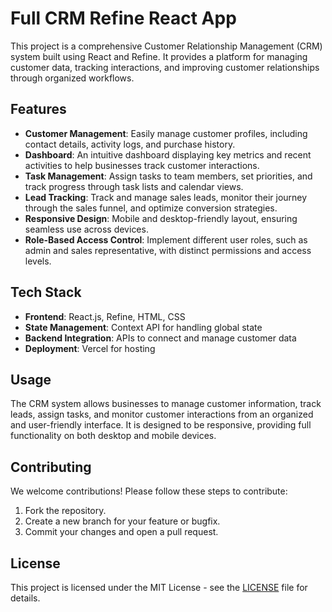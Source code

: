 # Full CRM Refine React App

This project is a comprehensive Customer Relationship Management (CRM) system built using React and Refine. It provides a platform for managing customer data, tracking interactions, and improving customer relationships through organized workflows.

## Features

- **Customer Management**: Easily manage customer profiles, including contact details, activity logs, and purchase history.
- **Dashboard**: An intuitive dashboard displaying key metrics and recent activities to help businesses track customer interactions.
- **Task Management**: Assign tasks to team members, set priorities, and track progress through task lists and calendar views.
- **Lead Tracking**: Track and manage sales leads, monitor their journey through the sales funnel, and optimize conversion strategies.
- **Responsive Design**: Mobile and desktop-friendly layout, ensuring seamless use across devices.
- **Role-Based Access Control**: Implement different user roles, such as admin and sales representative, with distinct permissions and access levels.

## Tech Stack

- **Frontend**: React.js, Refine, HTML, CSS
- **State Management**: Context API for handling global state
- **Backend Integration**: APIs to connect and manage customer data
- **Deployment**: Vercel for hosting

## Usage

The CRM system allows businesses to manage customer information, track leads, assign tasks, and monitor customer interactions from an organized and user-friendly interface. It is designed to be responsive, providing full functionality on both desktop and mobile devices.

## Contributing

We welcome contributions! Please follow these steps to contribute:

1. Fork the repository.
2. Create a new branch for your feature or bugfix.
3. Commit your changes and open a pull request.

## License

This project is licensed under the MIT License - see the [LICENSE](LICENSE) file for details.

